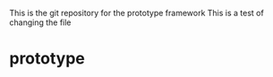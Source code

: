 This is the git repository for the prototype framework
This is a test of changing the file
# prototype
